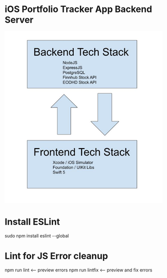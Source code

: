 # iOS Portfolio Tracker App Backend Server
![iOS Portfolio Tracker App Tech Stack](/public/Tech_Stack.jpg)

# Install ESLint
sudo npm install eslint --global

# Lint for JS Error cleanup
npm run lint <-- preview errors
npm run lintfix <-- preview and fix errors